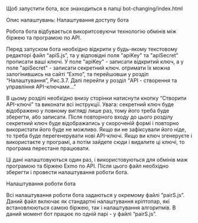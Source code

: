 Щоб запустити бота, все знаходиться в папці bot-changing/index.html

Опис налаштувань:
Налаштування доступу бота

Робота бота відбувається викоритсовуючи технологію обмінів між біржею та програмою по API.

Перед запуском бота необхідно відкрити у будь-якому текстовому редакторі файл “apiS.js”, та у відповідні поля "apiKey" та "apiSecret" прописати ваші ключі. У поле "apiKey" - записати відкритий ключ, а у поле "apiSecret" - записати секретний ключ. отримати їх можна залогінившись на сайті “Exmo”, та перейшовши у розділ “Налаштування”, Рис.3.7. Далі перейти у розділ “API - створення та управління API-ключами…”

В цьому розділі необхідно внизу сторінки натиснути кнопку “Створити API-ключі” та виконати всі інструкції. Увага: секретний ключ буде відображено у повному вигляді лише раз, тому його треба буде зберегти, або записати. Після повторного входу до цього розділу секретний ключ буде відображатись у скороченій формі і повторно використати його буде не можливо. Якщо ви не зафіксували його ніде, то треба буде перегенерувати нові API-ключі. Якщо ви ключ згенеруєте і використаєте у програмі, а потім зайдете сюди і видалите ці ключі, то програма перестане працювати.

Ці дані налаштовуються один раз, і використовуються для обмінів маж програмою та біржею Exmo по API.
Після цього файл необхідно зберегти і провести налаштування роботи бота.

Налаштування роботи бота

Всі налаштування роботи бота задаються у окремому файлі “pairS.js”. Даний файл включає як стандартні налаштування кріптопар, які встановлюються самою біржею, так і налаштування алгоритмів. В даний момент бот працює по одній парі - у файлі “pairS.js”.
